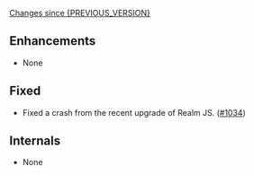 [Changes since {PREVIOUS_VERSION}](https://github.com/realm/realm-studio/compare/{PREVIOUS_VERSION}...{CURRENT_VERSION})

## Enhancements
- None

## Fixed
- Fixed a crash from the recent upgrade of Realm JS. ([#1034](https://github.com/realm/realm-studio/pull/1034))

## Internals
- None
